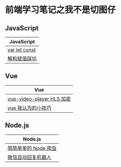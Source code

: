 # 前端学习笔记之我不是切图仔

## JavaScript

| JavaScript                                                                                           |
| ---------------------------------------------------------------------------------------------------- |
| [var let const](https://github.com/MarioLuLu7/Notes-Share/blob/master/JavaScript/1_var_let_const.md) |
| [解构赋值踩坑](https://github.com/MarioLuLu7/Notes-Share/blob/master/JavaScript/2_destructuring.md)  |

## Vue

| Vue                                                                                                          |
| ------------------------------------------------------------------------------------------------------------ |
| [vue-video-player HLS 加密](https://github.com/MarioLuLu7/Notes-Share/blob/master/Vue/1_vue_video_player.md) |
| [vue 我认为的小技巧](https://github.com/MarioLuLu7/Notes-Share/blob/master/Vue/2_vue_skill.md)               |

## Node.js

| Node.js                                                                                            |
| -------------------------------------------------------------------------------------------------- |
| [简简单单的 Node 爬虫](https://github.com/MarioLuLu7/Notes-Share/blob/master/Node.js/1_pachong.md) |
| [微信自动回复机器人](https://github.com/MarioLuLu7/wechat-robot)                                   |
